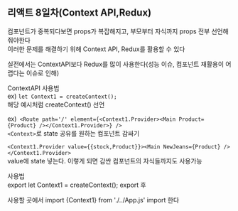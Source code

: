 ## 리액트 8일차(Context API,Redux)  

컴포넌트가 중복되다보면 props가 복잡해지고, 부모부터 자식까지 props 전부 선언해줘야한다  
이러한 문제를 해결하기 위해 Context API, Redux를 활용할 수 있다  

실전에서는 ContextAPI보다 Redux를 많이 사용한다(성능 이슈, 컴포넌트 재활용이 어렵다는 이슈로 인해)  

ContextAPI 사용법  
ex) ```let Context1 = createContext();```  
해당 예시처럼 createContext() 선언  

ex)``` <Route path='/' element={<Context1.Provider><Main Product={Product} /></Context1.Provider>} />```  
```<Context>```로 state 공유를 원하는 컴포넌트 감싸기  

```<Context1.Provider value={{stock,Product}}><Main NewJeans={Product} /></Context1.Provider>```  
value에 state 넣는다. 이렇게 되면 감싼 컴포넌트의 자식들까지도 사용가능  

사용법  
export let Context1 = createContext(); export 후  

사용할 곳에서 import {Context1} from './../App.js' import 한다






